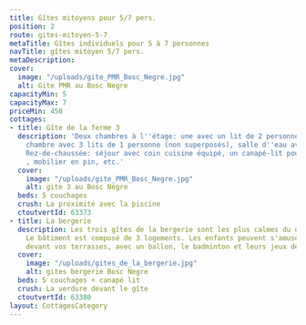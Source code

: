 ```yaml
---
title: Gîtes mitoyens pour 5/7 pers.
position: 2
route: gites-mitoyen-5-7
metaTitle: Gîtes individuels pour 5 à 7 personnes
navTitle: gîtes mitoyen 5/7 pers.
metaDescription: 
cover:
  image: "/uploads/gite_PMR_Bosc_Negre.jpg"
  alt: Gite PMR au Bosc Negre
capacityMin: 5
capacityMax: 7
priceMin: 450
cottages:
- title: Gîte de la ferme 3
  description: 'Deux chambres à l''étage: une avec un lit de 2 personnes, la 2ème
    chambre avec 3 lits de 1 personne (non superposés), salle d''eau avec douche.
    Rez-de-chaussée: séjour avec coin cuisine équipé, un canapé-lit pour 2 personnes
    , mobilier en pin, etc.'
  cover:
    image: "/uploads/gite_PMR_Bosc_Negre.jpg"
    alt: gite 3 au Bosc Nègre
  beds: 5 couchages
  crush: La proximité avec la piscine
  ctoutvertId: 63373
- title: La bergerie
  description: Les trois gîtes de la bergerie sont les plus calmes du du Bosc Nègre.
    Le bâtiment est composé de 3 logements. Les enfants peuvent s'amuser sur la verdure
    devant vos terrasses, avec un ballon, le badminton et leurs jeux de plein air.
  cover:
    image: "/uploads/gites_de_la_bergerie.jpg"
    alt: gites bergerie Bosc Negre
  beds: 5 couchages + canapé lit
  crush: La verdure devant le gîte
  ctoutvertId: 63380
layout: CottagesCategory
---
```


